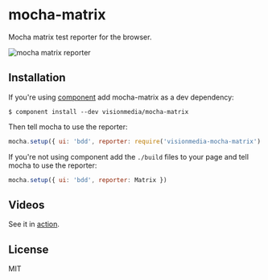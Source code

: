 
# mocha-matrix

  Mocha matrix test reporter for the browser.

  ![mocha matrix reporter](http://i.cloudup.com/PSA0dp2vFi24GEh.png)

## Installation

  If you're using [component](https://github.com/component/component)
  add mocha-matrix as a dev dependency:

```
$ component install --dev visionmedia/mocha-matrix
```

  Then tell mocha to use the reporter:

```js
mocha.setup({ ui: 'bdd', reporter: require('visionmedia-mocha-matrix') })
```

  If you're not using component add the `./build` files to
  your page and tell mocha to use the reporter:

```js
mocha.setup({ ui: 'bdd', reporter: Matrix })
```

## Videos

  See it in [action](http://i.cloudup.com/drLhanRIDq.mov).

## License

  MIT
